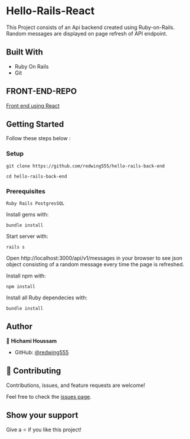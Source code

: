  # Hello-Rails-React

This Project consists of an Api backend created using Ruby-on-Rails. Random messages are displayed on page refresh of API endpoint.
## Built With

- Ruby On Rails
- Git


## FRONT-END-REPO

[Front end using React](https://github.com/redwing555/hello-react-front-end)

## Getting Started
Follow these steps below :


### Setup
 ```git clone https://github.com/redwing555/hello-rails-back-end```

 ```cd hello-rails-back-end```

### Prerequisites

    Ruby Rails PostgresSQL

Install gems with:
    
    bundle install

Start server with:

    rails s

Open http://localhost:3000/api/v1/messages in your browser to see json object consisting of a random message every time the page is refreshed.

Install npm with:

    npm install

Install all Ruby dependecies with:

    bundle install

## Author

👤 **Hichami Houssam**

- GitHub: [@redwing555](https://github.com/redwing555/)


## 🤝 Contributing

Contributions, issues, and feature requests are welcome!

Feel free to check the [issues page](https://github.com/redwing555/hello-rails-react/issues).

## Show your support

Give a ⭐️ if you like this project!